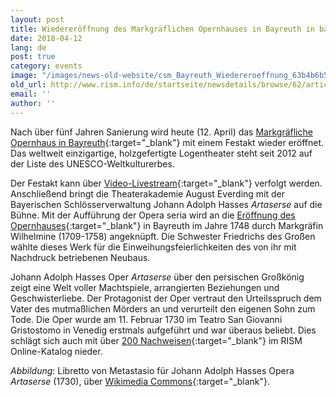 ```yaml
---
layout: post
title: Wiedereröffnung des Markgräflichen Opernhauses in Bayreuth in barockem Glanz
date: 2018-04-12
lang: de
post: true
category: events
image: "/images/news-old-website/csm_Bayreuth_Wiedereroeffnung_63b4b6b599.jpg"
old_url: http://www.rism.info/de/startseite/newsdetails/browse/62/article/64/the-margravial-opera-house-in-bayreuth-is-open-again-in-all-its-baroque-glory.html
email: ''
author: ''
---
```


Nach über fünf Jahren Sanierung wird heute (12. April) das [Markgräfliche Opernhaus in Bayreuth](http://www.bayreuth-wilhelmine.de/deutsch/opernh/index.htm){:target="_blank"} mit einem Festakt wieder eröffnet. Das weltweit einzigartige, holzgefertigte Logentheater steht seit 2012 auf der Liste des UNESCO-Weltkulturerbes.

Der Festakt kann über [Video-Livestream](http://www.br.de/franken){:target="_blank"} verfolgt werden. Anschließend bringt die Theaterakademie August Everding mit der Bayerischen Schlösserverwaltung Johann Adolph Hasses _Artaserse_ auf die Bühne. Mit der Aufführung der Opera seria wird an die [Eröffnung des Opernhauses](/events/2016/07/25/the-margravial-opera-house-in-bayreuth.html?tx_ttnews%5Byear%5D=2016&tx_ttnews%5Bmonth%5D=07&cHash=d3538917207b0c9e3631c62db6e8939a){:target="_blank"} in Bayreuth im Jahre 1748 durch Markgräfin Wilhelmine (1709-1758) angeknüpft. Die Schwester Friedrichs des Großen wählte dieses Werk für die Einweihungsfeierlichkeiten des von ihr mit Nachdruck betriebenen Neubaus.

Johann Adolph Hasses Oper _Artaserse_ über den persischen Großkönig zeigt eine Welt voller Machtspiele, arrangierten Beziehungen und Geschwisterliebe. Der Protagonist der Oper vertraut den Urteilsspruch dem Vater des mutmaßlichen Mörders an und verurteilt den eigenen Sohn zum Tode. Die Oper wurde am 11. Februar 1730 im Teatro San Giovanni Gristostomo in Venedig erstmals aufgeführt und war überaus beliebt. Dies schlägt sich auch mit über [200 Nachweisen](https://opac.rism.info/search?View=rism&author=Hasse+Johann+Adolf&title=artaserse){:target="_blank"} im RISM Online-Katalog nieder.

_Abbildung_: Libretto von Metastasio für Johann Adolph Hasses Opera _Artaserse_ (1730), über [Wikimedia Commons](https://commons.wikimedia.org/wiki/File:Artaserse_Libretto_Cover_1730.jpg){:target="_blank"}.



